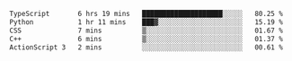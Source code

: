 <!--START_SECTION:waka-->

```txt
TypeScript       6 hrs 19 mins   ████████████████████░░░░░   80.25 %
Python           1 hr 11 mins    ███▓░░░░░░░░░░░░░░░░░░░░░   15.19 %
CSS              7 mins          ▒░░░░░░░░░░░░░░░░░░░░░░░░   01.67 %
C++              6 mins          ▒░░░░░░░░░░░░░░░░░░░░░░░░   01.37 %
ActionScript 3   2 mins          ░░░░░░░░░░░░░░░░░░░░░░░░░   00.61 %
```

<!--END_SECTION:waka-->
